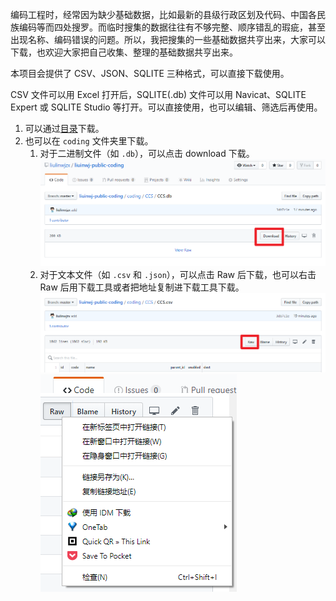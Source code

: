 编码工程时，经常因为缺少基础数据，比如最新的县级行政区划及代码、中国各民族编码等而四处搜罗。而临时搜集的数据往往有不够完整、顺序错乱的瑕疵，甚至出现名称、编码错误的问题。所以，我把搜集的一些基础数据共亨出来，大家可以下载，也欢迎大家把自己收集、整理的基础数据共亨出来。

本项目会提供了 CSV、JSON、SQLITE 三种格式，可以直接下载使用。

CSV 文件可以用 Excel 打开后，SQLITE(.db) 文件可以用 Navicat、SQLITE Expert 或 SQLITE Studio 等打开。可以直接使用，也可以编辑、筛选后再使用。

1. 可以通过[目录](https://github.com/liulinwjzx/liuinwj-public-coding/blob/master/list.md)下载。
2. 也可以在 `coding` 文件夹里下载。
    1. 对于二进制文件（如 `.db`），可以点击 download 下载。
![](img/download_1.png)
    2. 对于文本文件（如 `.csv` 和 `.json`），可以点击 Raw 后下载，也可以右击 Raw 后用下载工具或者把地址复制进下载工具下载。
![](img/download_2.png)
![](img/download_3.png)